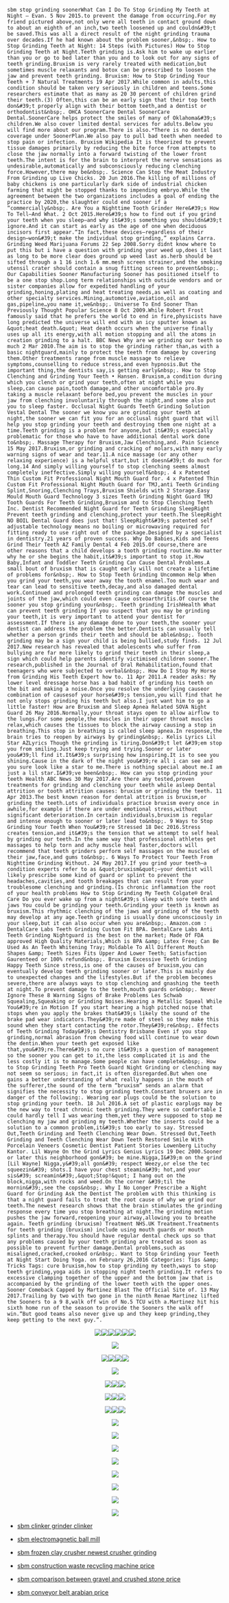 
```
sbm stop grinding soonerWhat Can I Do To Stop Grinding My Teeth at Night — Evan. 5 Nov 2015.to prevent the damage from occurring.For my friend pictured above,not only were all teeth in contact ground down to about an eighth of an inch,two teeth loosened up and couldn&#39;t be saved.This was all a direct result of the night grinding trauma over decades.If he had known about the problem sooner,&nbsp;. How to Stop Grinding Teeth at Night: 14 Steps (with Pictures) How to Stop Grinding Teeth at Night.Teeth grinding is.Ask him to wake up earlier than you or go to bed later than you and to look out for any signs of teeth grinding.Bruxism is very rarely treated with medication,but sometimes muscle relaxants and botox can be prescribed to loosen the jaw and prevent teeth grinding. Bruxism: How to Stop Grinding Your Teeth + 7 Natural Treatments 19 Apr 2017.While common in adults,this condition should be taken very seriously in children and teens.Some researchers estimate that as many as 20 30 percent of children grind their teeth.(3) Often,this can be an early sign that their top teeth don&#39;t properly align with their bottom teeth,and a dentist or orthodontist&nbsp;. OHCA SoonerCare Dental SoonerCare Dental.SoonerCare helps protect the smiles of many of Oklahoma&#39;s children.We also cover limited dental services for adults.Below you will find more about our program.There is also.*There is no dental coverage under SoonerPlan.We also pay to pull bad teeth when needed to stop pain or infection. Bruxism Wikipedia It is theorized to prevent tissue damages primarily by reducing the bite force from attempts to close the jaw normally into a forward twisting of the lower front teeth.The intent is for the brain to interpret the nerve sensations as undesirable,automatically and subconsciously reducing clenching force.However,there may be&nbsp;. Science Can Stop the Meat Industry From Grinding up Live Chicks. 20 Jun 2016.The killing of millions of baby chickens is one particularly dark side of industrial chicken farming that might be stopped thanks to impending embryo.While the agreement between the two organizations includes a goal of ending the practice by 2020,the slaughter could end sooner if a “commercially&nbsp;. Are You a Nighttime Tooth Grinder Here&#39;s How To Tell—And What. 2 Oct 2015.Here&#39;s how to find out if you grind your teeth when you sleep—and why it&#39;s something you shouldn&#39;t ignore.And it can start as early as the age of one when deciduous incisors first appear.“In fact,these devices—regardless of their design—won&#39;t make the individual stop grinding,” explains Carra. Grinding Weed Marijuana Forums 22 Sep 2008.Sorry didnt know where to put this but i have a question with grinding your weed up,does it last as long to be more clear does ground up weed last as.herb should be sifted through a 1 16 inch 1.6 mm.mesh screen strainer,and the smoking utensil crater should contain a snug fitting screen to prevent&nbsp;. Our Capabilities Sooner Manufacturing Sooner has positioned itself to be a one stop shop.Long term relationships with outside vendors and or sister companies allow for expedited handling of your grinding,honing,plating and heat treating needs,as well as coating and other specialty services.Mining,automotive,aviation,oil and gas,pipeline…you name it,we&nbsp;. Universe To End Sooner Than Previously Thought Popular Science 8 Oct 2009.While Robert Frost famously said that he prefers the world to end in fire,physicists have long predicted the universe will end with an icy sputter known as &quot;heat death.&quot; Heat death occurs when the universe finally uses up all its energy,with all motion stopping and all the atoms in creation grinding to a halt. BBC News Why are we grinding our teeth so much 2 Mar 2010.The aim is to stop the grinding rather than,as with a basic nightguard,mainly to protect the teeth from damage by covering them.Other treatments range from muscle massage to relieve symptoms,counselling to reduce stress,and even hypnosis.But the important thing,the dentists say,is getting early&nbsp;. How to Stop Clenching and Grinding Your Teeth • Hansen. Bruxism,a condition during which you clench or grind your teeth,often at night while you sleep,can cause pain,tooth damage,and other uncomfortable pro.By taking a muscle relaxant before bed,you prevent the muscles in your jaw from clenching involuntarily through the night,and some also put you to sleep faster. Occlusal Night Guards Teeth Grinding Solution Vestal Dental The sooner we know you are grinding your teeth at night,the sooner we can fit you for an occlusal night guard that will help you stop grinding your teeth and destroying them one night at a time.Teeth grinding is a problem for anyone,but it&#39;s especially problematic for those who have to have additional dental work done to&nbsp;. Massage Therapy for Bruxism,Jaw Clenching,and. Pain Science 15 May 2017.Bruxism,or grinding and cracking of molars,with many early warning signs of wear and tear.11.A nice massage (or any other relaxing experience) is a helpful start,but it doesn&#39;t do much for long.14 And simply willing yourself to stop clenching seems almost completely ineffective.Simply willing yourself&nbsp;. 4 x Patented Thin Custom Fit Professional Night Mouth Guard for. 4 x Patented Thin Custom Fit Professional Night Mouth Guard for TMJ,anti Teeth Grinding Splint,Snoring,Clenching Trays,Bruxism Shields with 2 Storage.Easy Mould Mouth Guard Technology 3 sizes Teeth Grinding Night Guard TMJ Tooth Guards For Teeth Grinding,Bruxism and to Stop Clenching Teeth Inc. Dentist Recommended Night Guard for Teeth Grinding SleepRight Prevent teeth grinding and clenching,protect your teeth.The SleepRight NO BOIL Dental Guard does just that! SleepRight&#39;s patented self adjustable technology means no boiling or microwaving required for fitting ready to use right out of the package.Designed by a specialist in dentistry.21 years of proven success. Why Do Babies,Kids and Teens Grind Their Teeth AZ Family Dental 4 Feb 2015.Of course,there are other reasons that a child develops a tooth grinding routine.No matter why he or she begins the habit,it&#39;s important to stop it.How Baby,Infant and Toddler Teeth Grinding Can Cause Dental Problems.A small bout of bruxism that is caught early will not create a lifetime of problems for&nbsp;. How to Stop Teeth Grinding Uncommon Help When you grind your teeth,you wear away the tooth enamel.Too much wear and tear can lead to sensitive teeth,decay,and also damaged dental work.Continued and prolonged teeth grinding can damage the muscles and joints of the jaw,which could even cause osteoarthritis.Of course the sooner you stop grinding your&nbsp;. Teeth grinding IrishHealth What can prevent teeth grinding If you suspect that you may be grinding your teeth,it is very important to attend your dentist for assessment.If there is any damage done to your teeth,the sooner your dentist can address the problem the better.Dentists can usually tell whether a person grinds their teeth and should be able&nbsp;. Tooth grinding may be a sign your child is being bullied,study finds. 12 Jul 2017.New research has revealed that adolescents who suffer from bullying are far more likely to grind their teeth in their sleep,a sign which could help parents identify victimised children sooner.The research,published in the Journal of Oral Rehabilitation,found that teenagers who were subjected to verbal&nbsp;. How Do I Stop My Horse from Grinding His Teeth Expert how to. 11 Apr 2011.A reader asks: My lower level dressage horse has a bad habit of grinding his teeth on the bit and making a noise.Once you resolve the underlying causeor combination of causesof your horse&#39;s tension,you will find that he not only stops grinding his teeth but also.I just want him to go a little faster! How are Bruxism and Sleep Apnea Related SOVA Night Guard 26 May 2016.Normally,your throat stays open to allow airflow to the lungs.For some people,the muscles in their upper throat muscles relax,which causes the tissues to block the airway causing a stop in breathing.This stop in breathing is called sleep apnea.In response,the brain tries to reopen by airways by grinding&nbsp;. Kelis Lyrics Lil Star AZLyrics Though the grinding is tiring.Don&#39;t let &#39;em stop you from smiling.Just keep trying and trying.Sooner or later you&#39;ll find it.It&#39;s surprising how inspiring.It is to see you shining.Cause in the dark of the night you&#39;re all i can see and you sure look like a star to me.There is nothing special about me.I am just a lil star.I&#39;ve been&nbsp;. How can you stop grinding your teeth Health ABC News 30 May 2017.Are there any tested,proven treatments for grinding and clenching your teeth while asleep Dental attrition or tooth attrition causes: bruxism or grinding the teeth. 11 Apr 2013.The best known reason for dental attrition is bruxism,or grinding the teeth.Lots of individuals practice bruxism every once in awhile,for example if there are under emotional stress,without significant deterioration.In certain individuals,bruxism is regular and intense enough to sooner or later lead to&nbsp;. 9 Ways to Stop Grinding Your Teeth When You&#39;re Stressed 18 Dec 2016.Stress creates tension,and it&#39;s the tension that we attempt to self heal by grinding our teeth.In the same way that professional athletes get massages to help torn and achy muscle heal faster,doctors will recommend that teeth grinders perform self massages on the muscles of their jaw,face,and gums to&nbsp;. 6 Ways To Protect Your Teeth From Nighttime Grinding Without. 24 May 2017.If you grind your teeth—a condition experts refer to as &quot;bruxism&quot;—your dentist will likely prescribe some kind of guard or splint to prevent the headaches,cavities,and tooth breakages that can result from your troublesome clenching and grinding.(Is chronic inflammation the root of your health problems How to Stop Grinding My Teeth Colgate® Oral Care Do you ever wake up from a night&#39;s sleep with sore teeth and jaws You could be grinding your teeth.Grinding your teeth is known as bruxism.This rhythmic clenching of the jaws and grinding of the teeth may develop at any age.Teeth grinding is usually done unconsciously in your sleep,but it can also occur when you are&nbsp;. Amazon.com : DentalCare Labs Teeth Grinding Custom Fit BPA. DentalCare Labs Anti Teeth Grinding Nightguard is the best on the market; Made Of FDA approved High Quality Materials,Which is BPA &amp; Latex Free; Can Be Used As An Teeth Whitening Tray; Moldable To All Different Mouth Shapes &amp; Teeth Sizes Fits Upper And Lower Teeth; Satisfaction Gaurenteed or 100% refund&nbsp;. Bruxism Excessive Teeth Grinding Happy Teeth Since stress,is one of the causes of bruxism,you can eventually develop teeth grinding sooner or later.This is mainly due to unexpected changes and the lifestyles.But if the problem becomes severe,there are always ways to stop clenching and gnashing the teeth at night.To prevent damage to the teeth,mouth guards or&nbsp;. Never Ignore These 8 Warning Signs of Brake Problems Les Schwab Squealing,Squeaking or Grinding Noises.Hearing a Metallic Squeal While You&#39;re in Motion If you start hearing a high pitched noise that stops when you apply the brakes that&#39;s likely the sound of the brake pad wear indicators.They&#39;re made of steel so they make this sound when they start contacting the rotor.They&#39;re&nbsp;. Effects of Teeth Grinding Today&#39;s Dentistry Brisbane Even if you stop grinding,normal abrasion from chewing food will continue to wear down the dentin.When your teeth get exposed like that,you&#39;re.There&#39;s no cure it&#39;s a question of management so the sooner you can get to it,the less complicated it is and the less costly it is to manage.Some people can have complete&nbsp;. How to Stop Grinding Teeth Pro Teeth Guard Night Grinding or clenching may not seem so serious; in fact,it is often disregarded.But when one gains a better understanding of what really happens in the mouth of the sufferer,the sound of the term “bruxism” sends an alarm that signifies the necessity to stop grinding teeth.Constant bruxers are in danger of the following:. Wearing ear plugs could be the solution to stop grinding your teeth. 18 Jul 2016.A set of plastic earplugs may be the new way to treat chronic teeth grinding.They were so comfortable I could hardly tell I was wearing them,yet they were supposed to stop me clenching my jaw and grinding my teeth.Whether the inserts could be a solution to a common problem,it&#39;s too early to say. Stressed Out,Teeth Grinding and Teeth Clenching Wear Down. Stressed Out,Teeth Grinding and Teeth Clenching Wear Down Teeth Restored Smile With Porcelain Veneers Cosmetic Dentist Patient Stories Lowenberg Lituchy Kantor. Lil Wayne On the Grind Lyrics Genius Lyrics 19 Dec 2000.Sooner or later this neighborhood gon&#39; be mine.Nigga,I&#39;m on the grind [Lil Wayne] Nigga,y&#39;all gon&#39; respect Weezy,or else the tec squeezin&#39; shots.I have your chest steamin&#39; hot,and your sis&#39; screamin&#39;,&quot;Stop!&quot; I hang out on the block,nigga,with rocks and weed.On the corner &#39;til the mornin&#39;,see the cops&nbsp;. Why I No Longer Prescribe a Night Guard for Grinding Ask the Dentist The problem with this thinking is that a night guard fails to treat the root cause of why we grind our teeth.The newest research shows that the brain stimulates the grinding response every time you stop breathing at night.The grinding motion pushes the jaw forward,reopening your airway,allowing you to breathe again. Teeth grinding (bruxism) Treatment NHS.UK Treatment.Treatments for teeth grinding (bruxism) include using mouth guards or mouth splints and therapy.You should have regular dental check ups so that any problems caused by your teeth grinding are treated as soon as possible to prevent further damage.Dental problems,such as misaligned,cracked,crooked or&nbsp;. Want to Stop Grinding your Teeth at Night Start Doing Yoga. on February 26,2016 Categories: Tips &amp; Tricks Tags: cure bruxism,how to stop grinding my teeth,ways to stop teeth grinding,yoga aids in stopping night teeth grinding.It refers to excessive clamping together of the upper and the bottom jaw that is accompanied by the grinding of the lower teeth with the upper ones. Sooner Comeback Capped by Martinez Blast The Official Site of. 13 May 2017.Trailing by two with two gone in the ninth Renae Martinez lifted the Sooners to a 9 8,walk off win of No.5 TCU with a.Martinez hit his sixth home run of the season to provide the Sooners the walk off win.“But good teams also never give up and they keep grinding,they keep getting to the next guy.”. 
```

<div align="center">
  
<a rel="nofollow" href="https://m.shibang-china.com?f=github&k=sbm+stop+grinding+sooner"><img src="https://static.shibang-china.com/en/l.png"></a><img src="https://static.shibang-china.com/en/hw.png"><a rel="nofollow" href="https://m.shibang-china.com/product/?f=github&k=sbm+stop+grinding+sooner"><img src="https://static.shibang-china.com/en/p.png"></a><a rel="nofollow" href="https://m.shibang-china.com/cases/?f=github&k=sbm+stop+grinding+sooner"><img src="https://static.shibang-china.com/en/c.png"></a><a rel="nofollow" href="https://m.shibang-china.com/news/?f=github&k=sbm+stop+grinding+sooner"><img src="https://static.shibang-china.com/en/n.png"></a><a rel="nofollow" href="https://m.shibang-china.com?f=github&k=sbm+stop+grinding+sooner"><img src="https://static.shibang-china.com/en/m.png"></a>

<a rel="nofollow" href="https://m.shibang-china.com/product/?f=github&k=sbm+stop+grinding+sooner"><img src="https://static.shibang-china.com/en/b.jpg"></a>
  
<a rel="nofollow" href="https://m.shibang-china.com/solution-aggregate.html?f=github&k=sbm+stop+grinding+sooner"><img src="https://static.shibang-china.com/en/a.jpg"></a><a rel="nofollow" href="https://m.shibang-china.com/solution-mine.html?f=github&k=sbm+stop+grinding+sooner"><img src="https://static.shibang-china.com/en/m.jpg"></a><a rel="nofollow" href="https://m.shibang-china.com/solution-mill.html?f=github&k=sbm+stop+grinding+sooner"><img src="https://static.shibang-china.com/en/g.jpg"></a><a rel="nofollow" href="https://m.shibang-china.com/solution-epc.html?f=github&k=sbm+stop+grinding+sooner"><img src="https://static.shibang-china.com/en/e.jpg"></a>

<a rel="nofollow" href="https://m.shibang-china.com/product/?f=github&k=sbm+stop+grinding+sooner"><img src="https://static.shibang-china.com/en/a-p.png"></a>

<a rel="nofollow" href="https://m.shibang-china.com/product/crusher/c6x.html?f=github&k=sbm+stop+grinding+sooner"><img src="https://static.shibang-china.com/en/j.jpg"></a><a rel="nofollow" href="https://m.shibang-china.com/product/crusher/ci5x.html?f=github&k=sbm+stop+grinding+sooner"><img src="https://static.shibang-china.com/en/i.jpg"></a><a rel="nofollow" href="https://m.shibang-china.com/product/crusher/hst.html?f=github&k=sbm+stop+grinding+sooner"><img src="https://static.shibang-china.com/en/c.jpg"></a>

<a rel="nofollow" href="https://m.shibang-china.com/product/mill/mtw.html?f=github&k=sbm+stop+grinding+sooner"><img src="https://static.shibang-china.com/en/mtw.jpg"></a><a rel="nofollow" href="https://m.shibang-china.com/product/mill/scm.html?f=github&k=sbm+stop+grinding+sooner"><img src="https://static.shibang-china.com/en/scm.jpg"></a><a rel="nofollow" href="https://m.shibang-china.com/product/mill/lm.html?f=github&k=sbm+stop+grinding+sooner"><img src="https://static.shibang-china.com/en/lm.jpg"></a>

<a rel="nofollow" href="https://m.shibang-china.com/product/sand/vsi6x.html?f=github&k=sbm+stop+grinding+sooner"><img src="https://static.shibang-china.com/en/6x.jpg"></a><a rel="nofollow" href="https://m.shibang-china.com/product/sand/vu.html?f=github&k=sbm+stop+grinding+sooner"><img src="https://static.shibang-china.com/en/vu.jpg"></a><a rel="nofollow" href="https://m.shibang-china.com/product/mobile/klun.html?f=github&k=sbm+stop+grinding+sooner"><img src="https://static.shibang-china.com/en/k.jpg"></a>

<a rel="nofollow" href="https://m.shibang-china.com/cases/?f=github&k=sbm+stop+grinding+sooner"><img src="https://static.shibang-china.com/en/case.png"></a>

<a rel="nofollow" href="https://m.shibang-china.com/cases/aggregate/202.html?f=github&k=sbm+stop+grinding+sooner"><img src="https://static.shibang-china.com/en/c-1.jpg"></a>

<a rel="nofollow" href="https://m.shibang-china.com/cases/aggregate/203.html?f=github&k=sbm+stop+grinding+sooner"><img src="https://static.shibang-china.com/en/c-2.jpg"></a>

<a rel="nofollow" href="https://m.shibang-china.com/cases/mill/123.html?f=github&k=sbm+stop+grinding+sooner"><img src="https://static.shibang-china.com/en/c-3.jpg"></a>

<a rel="nofollow" href="https://m.shibang-china.com/contact_us.html?f=github&k=sbm+stop+grinding+sooner"><img src="https://static.shibang-china.com/en/contact.png"></a>

<a rel="nofollow" href="https://swt.shibang-china.com/?f=github&k=sbm+stop+grinding+sooner"><img src="https://static.shibang-china.com/en/chat.png"></a>

<a rel="nofollow" href="https://whatsapp.shibangsoft.com/WhatsApp.php?f=github&k=sbm+stop+grinding+sooner"><img src="https://static.shibang-china.com/en/whatsapp.png"></a>

<a rel="nofollow" href="https://m.shibang-china.com/?f=github&k=sbm+stop+grinding+sooner"><img src="https://static.shibang-china.com/en/website.png"></a>

</div>


* [sbm clinker grinder clinker](sbm%20clinker%20grinder%20clinker.md)

* [sbm electromagnetic ball mill](sbm%20electromagnetic%20ball%20mill.md)

* [sbm frozen clay crusher newest crusher grinding](sbm%20frozen%20clay%20crusher%20newest%20crusher%20grinding.md)

* [sbm construction waste recycling machine price](sbm%20construction%20waste%20recycling%20machine%20price.md)

* [sbm comparison between gravel and crushed stone price](sbm%20comparison%20between%20gravel%20and%20crushed%20stone%20price.md)

* [sbm conveyor belt arabian price](sbm%20conveyor%20belt%20arabian%20price.md)